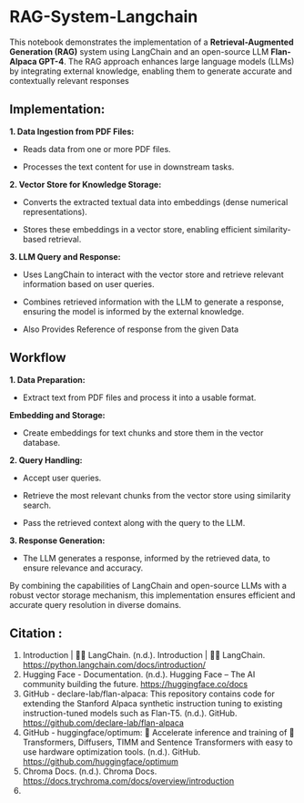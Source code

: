 # RAG-System-Langchain
This notebook demonstrates the implementation of a **Retrieval-Augmented Generation (RAG)** system using LangChain and an open-source LLM  **Flan-Alpaca GPT-4**. The RAG approach enhances large language models (LLMs) by integrating external knowledge, enabling them to generate accurate and contextually relevant responses

## **Implementation:**

**1. Data Ingestion from PDF Files:**

  * Reads data from one or more PDF files.

  * Processes the text content for use in downstream tasks.

**2. Vector Store for Knowledge Storage:**

 * Converts the extracted textual data into embeddings (dense numerical representations).

 * Stores these embeddings in a vector store, enabling efficient similarity-based retrieval.


**3. LLM Query and Response:**

 * Uses LangChain to interact with the vector store and retrieve relevant information based on user queries.

 * Combines retrieved information with the LLM to generate a response, ensuring the model is informed by the external knowledge.
 * Also Provides Reference of response from the given Data


## **Workflow**

**1. Data Preparation:**

* Extract text from PDF files and process it into a usable format.

**Embedding and Storage:**

* Create embeddings for text chunks and store them in the vector database.

**2. Query Handling:**

* Accept user queries.

* Retrieve the most relevant chunks from the vector store using similarity search.

* Pass the retrieved context along with the query to the LLM.

**3. Response Generation:**

* The LLM generates a response, informed by the retrieved data, to ensure relevance and accuracy.


By combining the capabilities of LangChain and open-source LLMs with a robust vector storage mechanism, this implementation ensures efficient and accurate query resolution in diverse domains.

## **Citation :**
1. Introduction | 🦜️🔗 LangChain. (n.d.). Introduction | 🦜️🔗 LangChain. https://python.langchain.com/docs/introduction/
2. Hugging Face - Documentation. (n.d.). Hugging Face – The AI community building the future. https://huggingface.co/docs
3. GitHub - declare-lab/flan-alpaca: This repository contains code for extending the Stanford Alpaca synthetic instruction tuning to existing instruction-tuned models such as Flan-T5. (n.d.). GitHub. https://github.com/declare-lab/flan-alpaca
4. GitHub - huggingface/optimum: 🚀 Accelerate inference and training of 🤗 Transformers, Diffusers, TIMM and Sentence Transformers with easy to use hardware optimization tools. (n.d.). GitHub. https://github.com/huggingface/optimum
5. Chroma Docs. (n.d.). Chroma Docs. https://docs.trychroma.com/docs/overview/introduction
6. 

